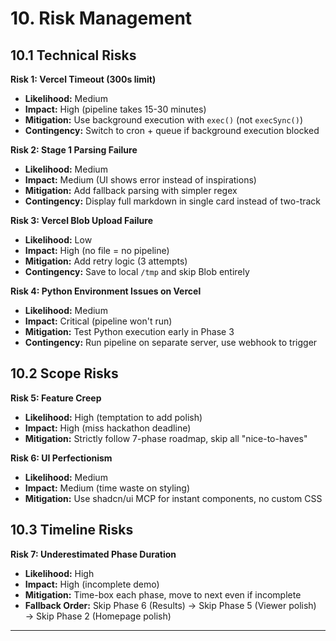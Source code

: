 # 10. Risk Management

## 10.1 Technical Risks

**Risk 1: Vercel Timeout (300s limit)**
- **Likelihood:** Medium
- **Impact:** High (pipeline takes 15-30 minutes)
- **Mitigation:** Use background execution with `exec()` (not `execSync()`)
- **Contingency:** Switch to cron + queue if background execution blocked

**Risk 2: Stage 1 Parsing Failure**
- **Likelihood:** Medium
- **Impact:** Medium (UI shows error instead of inspirations)
- **Mitigation:** Add fallback parsing with simpler regex
- **Contingency:** Display full markdown in single card instead of two-track

**Risk 3: Vercel Blob Upload Failure**
- **Likelihood:** Low
- **Impact:** High (no file = no pipeline)
- **Mitigation:** Add retry logic (3 attempts)
- **Contingency:** Save to local `/tmp` and skip Blob entirely

**Risk 4: Python Environment Issues on Vercel**
- **Likelihood:** Medium
- **Impact:** Critical (pipeline won't run)
- **Mitigation:** Test Python execution early in Phase 3
- **Contingency:** Run pipeline on separate server, use webhook to trigger

## 10.2 Scope Risks

**Risk 5: Feature Creep**
- **Likelihood:** High (temptation to add polish)
- **Impact:** High (miss hackathon deadline)
- **Mitigation:** Strictly follow 7-phase roadmap, skip all "nice-to-haves"

**Risk 6: UI Perfectionism**
- **Likelihood:** Medium
- **Impact:** Medium (time waste on styling)
- **Mitigation:** Use shadcn/ui MCP for instant components, no custom CSS

## 10.3 Timeline Risks

**Risk 7: Underestimated Phase Duration**
- **Likelihood:** High
- **Impact:** High (incomplete demo)
- **Mitigation:** Time-box each phase, move to next even if incomplete
- **Fallback Order:** Skip Phase 6 (Results) → Skip Phase 5 (Viewer polish) → Skip Phase 2 (Homepage polish)

---
